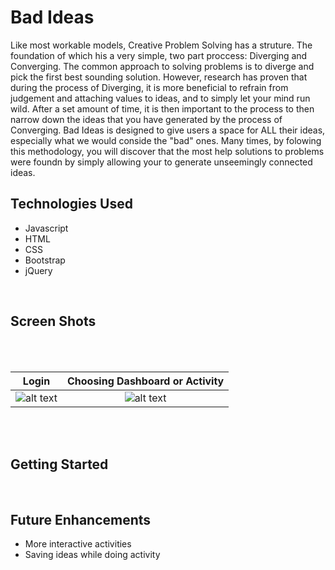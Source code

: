 
# Bad Ideas

Like most workable models, Creative Problem Solving has a struture. The foundation of which his a very simple, two part proccess: Diverging and Converging. The common approach to solving problems is to diverge and pick the first best sounding solution. However, research has proven that during the process of Diverging, it is more beneficial to refrain from judgement and attaching values to ideas, and to simply let your mind run wild. After a set amount of time, it is then important to the process to then narrow down the ideas that you have generated by the process of Converging. Bad Ideas is designed to give users a space for ALL their ideas, especially what we would conside the "bad" ones. Many times, by folowing this methodology, you will discover that the most help solutions to problems were foundn by simply allowing your to generate unseemingly connected ideas.
<br>

## Technologies Used 


- Javascript
- HTML
- CSS
- Bootstrap
- jQuery  
<br>

## Screen Shots
<br>

<br>

Login         |  Choosing Dashboard or Activity
:-------------------------:|:-------------------------:
![alt text](https://i.imgur.com/ZCX4dNy.png)  |  ![alt text](https://i.imgur.com/pWu0Wuu.png)

<br>
<br>


## Getting Started  




<br>

## Future Enhancements

- More interactive activities
- Saving ideas while doing activity
